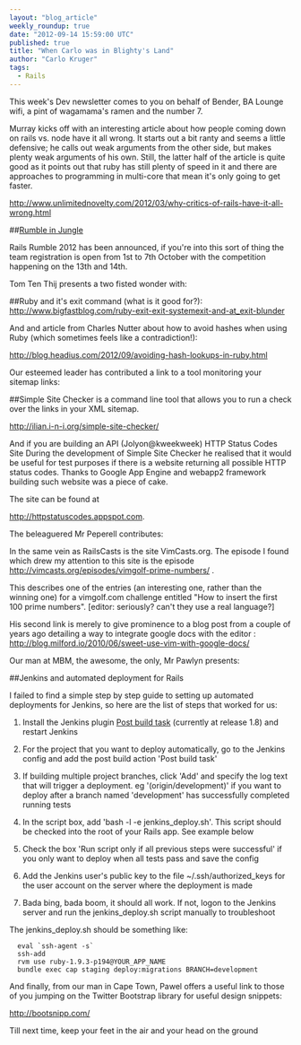 ```yaml
---
layout: "blog_article"
weekly_roundup: true
date: "2012-09-14 15:59:00 UTC"
published: true
title: "When Carlo was in Blighty's Land"
author: "Carlo Kruger"
tags:
  - Rails
---
```


This week's Dev newsletter comes to you on behalf of Bender, BA Lounge wifi, a pint of wagamama's ramen and the number 7.

Murray kicks off with an interesting article about how people coming down on rails vs. node have it all wrong.  It starts out a bit ranty and seems a little defensive; he calls out weak arguments from the other side, but makes plenty weak arguments of his own.  Still, the latter half of the article is quite good as it points out that ruby has still plenty of speed in it and there are approaches to programming in multi-core that mean it's only going to get faster.

http://www.unlimitednovelty.com/2012/03/why-critics-of-rails-have-it-all-wrong.html

##[Rumble in Jungle](http://blog.railsrumble.com/2012/09/13/registration-dates-competition-details/)

Rails Rumble 2012 has been announced, if you're into this sort of thing the team registration is open from 1st to 7th October with the competition happening on the 13th and 14th.

Tom Ten Thij presents a two fisted wonder with:

##Ruby and it's exit command (what is it good for?):
http://www.bigfastblog.com/ruby-exit-exit-systemexit-and-at_exit-blunder

And and article from Charles Nutter about how to avoid hashes when using Ruby (which sometimes feels like a contradiction!):

http://blog.headius.com/2012/09/avoiding-hash-lookups-in-ruby.html

Our esteemed leader has contributed a link to a tool monitoring your sitemap links:

##Simple Site Checker is a command line tool that allows you to run a check over the links in your XML sitemap.

http://ilian.i-n-i.org/simple-site-checker/

And if you are building an API (Jolyon@kweekweek) HTTP Status Codes Site
During the development of Simple Site Checker he realised that it would be useful for test purposes if there is a website returning all possible HTTP status codes. Thanks to Google App Engine and webapp2 framework building such website was a piece of cake.

The site can be found at

http://httpstatuscodes.appspot.com.

The beleaguered Mr Peperell contributes:

In the same vein as RailsCasts is the site VimCasts.org. The episode I found which drew my attention to this site is the episode
http://vimcasts.org/episodes/vimgolf-prime-numbers/ .

This describes one of the entries (an interesting one, rather than the winning one) for a vimgolf.com challenge entitled "How to insert the first 100 prime numbers".
[editor: seriously? can't they use a real language?]

His second link is merely to give prominence to a blog post from a couple of years ago detailing a way to integrate google docs with the editor : http://blog.milford.io/2010/06/sweet-use-vim-with-google-docs/

Our man at MBM, the awesome, the only, Mr Pawlyn presents:

##Jenkins and automated deployment for Rails

I failed to find a simple step by step guide to setting up automated deployments for Jenkins, so here are the list of steps that worked for us:

1) Install the Jenkins plugin [Post build task](  https://wiki.jenkins-ci.org/display/JENKINS/Post+build+task) (currently at release 1.8) and restart Jenkins

2) For the project that you want to deploy automatically, go to the Jenkins config and add the post build action 'Post build task'

3) If building multiple project branches, click 'Add' and specify the log text that will trigger a deployment. eg '(origin/development)' if you want to deploy after a branch named 'development' has successfully completed running tests

4) In the script box, add 'bash -l -e jenkins_deploy.sh'. This script should be checked into the root of your Rails app. See example below

5) Check the box 'Run script only if all previous steps were successful' if you only want to deploy when all tests pass and save the config

6) Add the Jenkins user's public key to the file ~/.ssh/authorized_keys for the user account on the server where the deployment is made

7)  Bada bing, bada boom, it should all work. If not, logon to the Jenkins server and run the jenkins_deploy.sh script manually to troubleshoot

The jenkins_deploy.sh should be something like:

	  eval `ssh-agent -s`
	  ssh-add
	  rvm use ruby-1.9.3-p194@YOUR_APP_NAME
	  bundle exec cap staging deploy:migrations BRANCH=development

And finally, from our man in Cape Town, Pawel offers a useful link to those of you jumping on the Twitter Bootstrap library for useful design snippets:

http://bootsnipp.com/

Till next time, keep your feet in the air and your head on the ground
